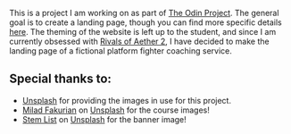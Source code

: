This is a project I am working on as part of [The Odin Project](https://www.theodinproject.com/about). The general goal is to create a landing page, though you can find more specific details [here](https://www.theodinproject.com/lessons/foundations-landing-page). The theming of the website is left up to the student, and since I am currently obsessed with [Rivals of Aether 2](https://store.steampowered.com/app/2217000/Rivals_of_Aether_II/), I have decided to make the landing page of a fictional platform fighter coaching service.

## Special thanks to:
- [Unsplash](https://unsplash.com/) for providing the images in use for this project.
- <a href="https://unsplash.com/@fakurian?utm_content=creditCopyText&utm_medium=referral&utm_source=unsplash">Milad Fakurian</a> on <a href="https://unsplash.com/photos/a-purple-object-with-a-shadow-on-the-ground-Em8glt2OLt0?utm_content=creditCopyText&utm_medium=referral&utm_source=unsplash">Unsplash</a> for the course images!
- <a href="https://unsplash.com/@stemlist?utm_content=creditCopyText&utm_medium=referral&utm_source=unsplash">Stem List</a> on <a href="https://unsplash.com/photos/group-of-people-playing-online-games-ryRU-cd1yas?utm_content=creditCopyText&utm_medium=referral&utm_source=unsplash">Unsplash</a> for the banner image!
      
      